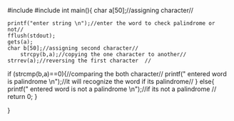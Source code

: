 #include
#include
int main(){
    char a[50];//assigning character//

	printf("enter string \n");//enter the word to check palindrome or not//
    fflush(stdout);
    gets(a);
    char b[50];//assigning second character//
        strcpy(b,a);//copying the one character to another//
    strrev(a);//reversing the first character  //

if (strcmp(b,a)==0){//comparing the both character//
	printf(" entered word is palindrome \n");//it will recognize the word if its palindrome//
}
else{
	printf(" entered word is not a palindrome \n");//if its not a palindrome //
	return 0;
}

}

